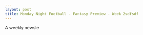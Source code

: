 ```yaml
---
layout: post
title: Monday Night Football - Fantasy Preview - Week 2sdfsdf
---
```


A weekly newsle
